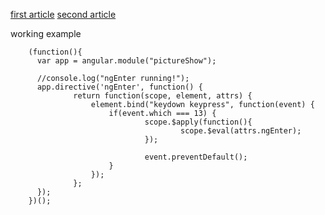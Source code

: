 
[first article](https://gist.github.com/EpokK/5884263)
[second article](https://codepen.io/TheLarkInn/post/angularjs-directive-labs-ngenterkey)

working example
```
	(function(){
	  var app = angular.module("pictureShow");

	  //console.log("ngEnter running!");
	  app.directive('ngEnter', function() {
			  return function(scope, element, attrs) {
				  element.bind("keydown keypress", function(event) {
					  if(event.which === 13) {
							  scope.$apply(function(){
									  scope.$eval(attrs.ngEnter);
							  });

							  event.preventDefault();
					  }
				  });
			  };
	  });
	})();

```